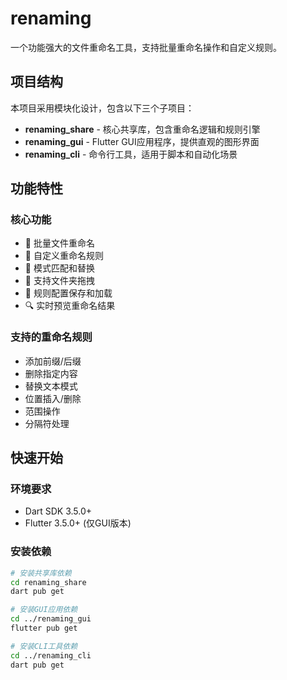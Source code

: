 # renaming

一个功能强大的文件重命名工具，支持批量重命名操作和自定义规则。

## 项目结构

本项目采用模块化设计，包含以下三个子项目：

- **renaming_share** - 核心共享库，包含重命名逻辑和规则引擎
- **renaming_gui** - Flutter GUI应用程序，提供直观的图形界面
- **renaming_cli** - 命令行工具，适用于脚本和自动化场景

## 功能特性

### 核心功能
- 🔄 批量文件重命名
- 📝 自定义重命名规则
- 🎯 模式匹配和替换
- 📁 支持文件夹拖拽
- 💾 规则配置保存和加载
- 🔍 实时预览重命名结果

### 支持的重命名规则
- 添加前缀/后缀
- 删除指定内容
- 替换文本模式
- 位置插入/删除
- 范围操作
- 分隔符处理

## 快速开始

### 环境要求
- Dart SDK 3.5.0+
- Flutter 3.5.0+ (仅GUI版本)

### 安装依赖

```bash
# 安装共享库依赖
cd renaming_share
dart pub get

# 安装GUI应用依赖
cd ../renaming_gui
flutter pub get

# 安装CLI工具依赖
cd ../renaming_cli
dart pub get
